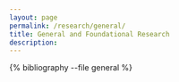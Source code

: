 ```yaml
---
layout: page
permalink: /research/general/
title: General and Foundational Research
description:
---
```


<div class="publications">
{% bibliography --file general %}
</div>
